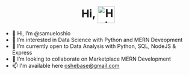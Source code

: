 <h1 align="center" style="margin-top: 0px;">Hi, <img width="45" src="https://github-production-user-asset-6210df.s3.amazonaws.com/24524555/238178097-766d336d-b87d-44ba-807c-c51de2bc6b4d.gif" alt="Hi" align="center" /> </h1>

- 👋 Hi, I’m @samueloshio
- 👀 I’m interested in Data Science with Python and MERN Deveopment
- 🌱 I’m currently open to Data Analysis with Python, SQL, NodeJS & Express 
- 💞️ I’m looking to collaborate on Marketplace MERN Development
- 📫 I'm available here oshebase@gmail.com

<!---
samueloshio/samueloshio is a ✨ special ✨ repository because its `README.md` (this file) appears on your GitHub profile.
You can click the Preview link to take a look at your changes.
--->
